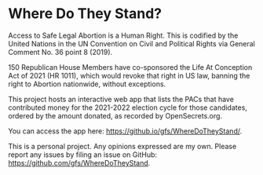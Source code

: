 # Where Do They Stand?

Access to Safe Legal Abortion is a Human Right. This is codified by the United Nations in the UN Convention on Civil and Political Rights via General Comment No. 36 point 8 (2019).

150 Republican House Members have co-sponsored the Life At Conception Act of 2021 (HR 1011), which would revoke that right in US law, banning the right to Abortion nationwide, without exceptions.

This project hosts an interactive web app that lists the PACs that have contributed money for the 2021-2022 election cycle for those candidates, ordered by the amount donated, as recorded by OpenSecrets.org.

You can access the app here: https://github.io/gfs/WhereDoTheyStand/.

This is a personal project. Any opinions expressed are my own. Please report any issues by filing an issue on GitHub: https://github.com/gfs/WhereDoTheyStand.
